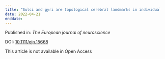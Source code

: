 ```yaml
---
title: "Sulci and gyri are topological cerebral landmarks in individual subjects: a study of brain navigation during tumour resection."
date: 2022-04-21
enddate:
---
```


Published in: *The European journal of neuroscience*

DOI: [10.1111/ejn.15668](https://doi.org/10.1111/ejn.15668)

This article is not available in Open Access


